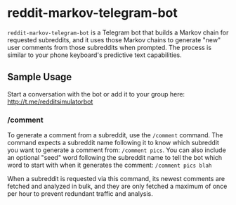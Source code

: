 # reddit-markov-telegram-bot

`reddit-markov-telegram-bot` is a Telegram bot that builds a Markov chain for requested subreddits, and it uses those
Markov chains to generate "new" user comments from those subreddits when prompted. The process is similar to your phone
keyboard's predictive text capabilities.

## Sample Usage

Start a conversation with the bot or add it to your group here: http://t.me/redditsimulatorbot

### /comment
To generate a comment from a subreddit, use the `/comment` command. The command expects a subreddit name following it
to know which subreddit you want to generate a comment from: `/comment pics`. You can also include an optional "seed"
word following the subreddit name to tell the bot which word to start with when it generates the comment:
`/comment pics blah`

When a subreddit is requested via this command, its newest comments are fetched and analyzed in bulk, and they are only
fetched a maximum of once per hour to prevent redundant traffic and analysis.
